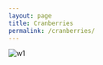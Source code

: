 ```yaml
---
layout: page
title: Cranberries
permalink: /cranberries/
---
```


![w1](allisonjonjak.com/img/20131010_142940.jpg)


